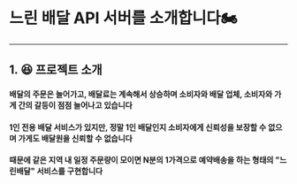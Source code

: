 # 느린 배달 API 서버를 소개합니다🏍️
- - -
## 1. :laughing: 프로젝트 소개

#### 배달의 주문은 늘어가고, 배달료는 계속해서 상승하며 소비자와 배달 업체, 소비자와 가게 간의 갈등이 점점 늘어나고 있습니다
#### 1인 전용 배달 서비스가 있지만, 정말 1인 배달인지 소비자에게 신뢰성을 보장할 수 없으며 가게도 배달원을 신뢰할 수 없습니다
#### 때문에 같은 지역 내 일정 주문량이 모이면 N분의 1가격으로 예약배송을 하는 형태의 "느린배달" 서비스를 구현합니다

